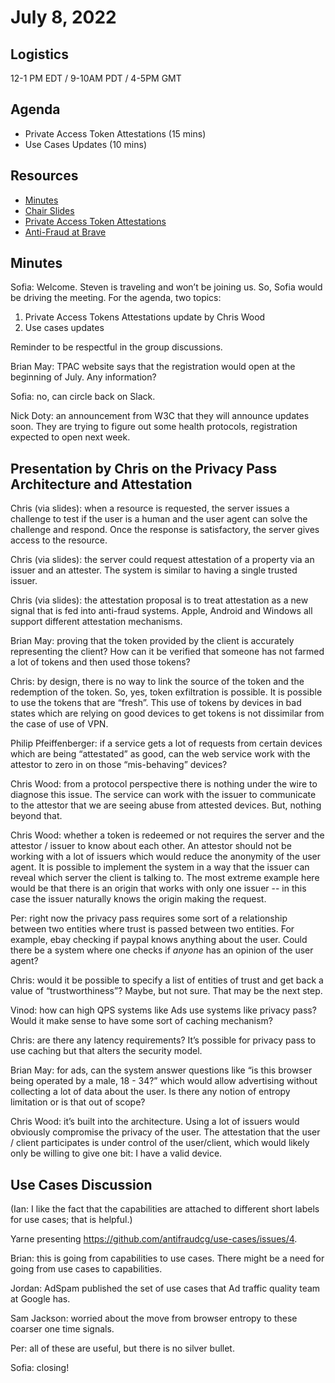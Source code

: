  # July 8, 2022

## Logistics

12-1 PM EDT / 9-10AM PDT / 4-5PM GMT

## Agenda

* Private Access Token Attestations (15 mins)
* Use Cases Updates (10 mins)

## Resources

* [Minutes](https://docs.google.com/document/d/1QE20gCJrGj3R5kGRyzTB6a7Dihytq0oBZ86NegsM4GI/edit?usp=sharing)
* [Chair Slides](https://docs.google.com/presentation/d/1ahi6ZyodQA3m6YvS5d4Ztx8eOZfuBKC0nJThQtoLVBk/edit?usp=sharing)
* [Private Access Token Attestations](pp-attestation.pdf)
* [Anti-Fraud at Brave]()

## Minutes

Sofia: Welcome. Steven is traveling and won’t be joining us. So, Sofia would be driving the meeting. For the agenda, two topics:

1. Private Access Tokens Attestations update by Chris Wood
2. Use cases updates

Reminder to be respectful in the group discussions.

Brian May: TPAC website says that the registration would open at the beginning of July. Any information?

Sofia: no, can circle back on Slack.

Nick Doty: an announcement from W3C that they will announce updates soon. They are trying to figure out some health protocols, registration expected to open next week.


## Presentation by Chris on the Privacy Pass Architecture and Attestation

Chris (via slides): when a resource is requested, the server issues a challenge to test if the user is a human and the user agent can solve the challenge and respond. Once the response is satisfactory, the server gives access to the resource.

Chris (via slides): the server could request attestation of a property via an issuer and an attester. The system is similar to having a single trusted issuer.

Chris (via slides): the attestation proposal is to treat attestation as a new signal that is fed into anti-fraud systems. Apple, Android and Windows all support different attestation mechanisms.

Brian May: proving that the token provided by the client is accurately representing the client? How can it be verified that someone has not farmed a lot of tokens and then used those tokens?

Chris: by design, there is no way to link the source of the token and the redemption of the token. So, yes, token exfiltration is possible. It is possible to use the tokens that are “fresh”. This use of tokens by devices in bad states which are relying on good devices to get tokens is not dissimilar from the case of use of VPN.

Philip Pfeiffenberger: if a service gets a lot of requests from certain devices which are being “attestated” as good, can the web service work with the attestor to zero in on those “mis-behaving” devices?

Chris Wood: from a protocol perspective there is nothing under the wire to diagnose this issue. The service can work with the issuer to communicate to the attestor that we are seeing abuse from attested devices. But, nothing beyond that.

Chris Wood: whether a token is redeemed or not requires the server and the attestor / issuer to know about each other. An attestor should not be working with a lot of issuers which would reduce the anonymity of the user agent. It is possible to implement the system in a way that the issuer can reveal which server the client is talking to. The most extreme example here would be that there is an origin that works with only one issuer -- in this case the issuer naturally knows the origin making the request.

Per: right now the privacy pass requires some sort of a relationship between two entities where trust is passed between two entities. For example, ebay checking if paypal knows anything about the user. Could there be a system where one checks if _anyone_ has an opinion of the user agent?

Chris: would it be possible to specify a list of entities of trust and get back a value of “trustworthiness”? Maybe, but not sure. That may be the next step.

Vinod: how can high QPS systems like Ads use systems like privacy pass? Would it make sense to have some sort of caching mechanism?

Chris: are there any latency requirements? It’s possible for privacy pass to use caching but that alters the security model.

Brian May: for ads, can the system answer questions like “is this browser being operated by a male, 18 - 34?” which would allow advertising without collecting a lot of data about the user. Is there any notion of entropy limitation or is that out of scope?

Chris Wood: it’s built into the architecture. Using a lot of issuers would obviously compromise the privacy of the user. The attestation that the user / client participates is under control of the user/client, which would likely only be willing to give one bit: I have a valid device.


## Use Cases Discussion

(Ian: I like the fact that the capabilities are attached to different short labels for use cases; that is helpful.)

Yarne presenting https://github.com/antifraudcg/use-cases/issues/4.

Brian: this is going from capabilities to use cases. There might be a need for going from use cases to capabilities. 

Jordan: AdSpam published the set of use cases that Ad traffic quality team at Google has.

Sam Jackson: worried about the move from browser entropy to these coarser one time signals. 

Per: all of these are useful, but there is no silver bullet.

Sofia: closing!
